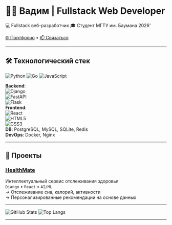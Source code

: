 # 👨‍💻 Вадим | Fullstack Web Developer

💻 Fullstack веб-разработчик
🎓 Студент МГТУ им. Баумана 2026'

[🌐 Портфолио](https://vadimpich.github.io/portfolio-page) • [📫 Связаться](mailto:vadimpich@gmail.com)

---

## 🛠️ Технологический стек

![Python](https://img.shields.io/badge/-Python-3776AB?style=flat&logo=python&logoColor=white)
![Go](https://img.shields.io/badge/-Go-00ADD8?style=flat&logo=go&logoColor=white)
![JavaScript](https://img.shields.io/badge/-JavaScript-F7DF1E?style=flat&logo=javascript&logoColor=black)

**Backend**:  
![Django](https://img.shields.io/badge/-Django-092E20?style=flat&logo=django&logoColor=white)  
![FastAPI](https://img.shields.io/badge/-FastAPI-009688?style=flat&logo=fastapi&logoColor=white)  
![Flask](https://img.shields.io/badge/-Flask-000000?style=flat&logo=flask&logoColor=white)  
**Frontend**:  
![React](https://img.shields.io/badge/-React-20232A?style=flat&logo=react)  
![HTML5](https://img.shields.io/badge/-HTML5-E34F26?style=flat&logo=html5&logoColor=white)  
![CSS3](https://img.shields.io/badge/-CSS3-1572B6?style=flat&logo=css3&logoColor=white)  
**DB**: 
PostgreSQL, MySQL, SQLite, Redis  
**DevOps**: 
Docker, Nginx

---

## 🚀 Проекты

### [HealthMate](https://github.com/Vadimpich/healthmate-hackathon)  
Интеллектуальный сервис отслеживания здоровья  
`Django` • `React` • `AI/ML`  
→ Отслеживание сна, калорий, активности  
→ Персонализированные рекомендации на основе данных

---

![GitHub Stats](https://github-readme-stats.vercel.app/api?username=Vadimpich&show_icons=true&theme=default&hide_border=true&hide_title=true)
![Top Langs](https://github-readme-stats.vercel.app/api/top-langs/?username=Vadimpich&layout=compact&hide_border=true)

---
